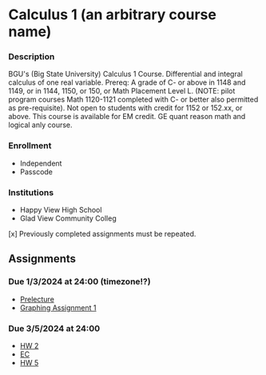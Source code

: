 # Calculus 1 (an arbitrary course name)
### Description
BGU's (Big State University) Calculus 1 Course. Differential and integral calculus of one real variable. Prereq: A grade of C- or above in 1148 and 1149, or in 1144, 1150, or 150, or Math Placement Level L. (NOTE: pilot program courses Math 1120-1121 completed with C- or better also permitted as pre-requisite). Not open to students with credit for 1152 or 152.xx, or above. This course is available for EM credit. GE quant reason math and logical anly course.

### Enrollment
- Independent 
- Passcode 

### Institutions
- Happy View High School
- Glad View Community Colleg

[x] Previously completed assignments must be repeated.

## Assignments
### Due 1/3/2024 at 24:00 (timezone!?)
- [Prelecture](https://ximera.osu.edu/mooculus/calculus1/understandingFunctions/breakGround)
- [Graphing Assignment 1](https://www.desmos.com/calculator)
### Due 3/5/2024 at 24:00 
- [HW 2](https://www.geogebra.org)
- [EC](https://www.youtube.com/playlist?list=YOUR_PLAYLIST_ID)
- [HW 5](https://www.geogebra.org/classic)

